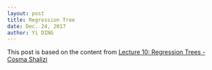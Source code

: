 ```yaml
---
layout: post
title: Regression Tree
date: Dec. 24, 2017
author: Yi DING
---
```



This post is based on the content from [Lecture 10: Regression Trees - Cosma Shalizi](http://www.stat.cmu.edu/~cshalizi/350-2006/lecture-10.pdf)